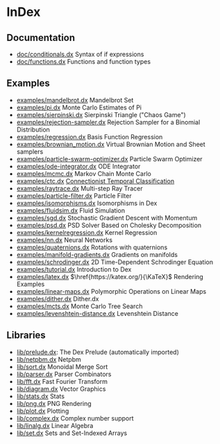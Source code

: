 # InDex

## Documentation

- [doc/conditionals.dx](conditionals.dx.html) Syntax of if expressions
- [doc/functions.dx](functions.dx.html) Functions and function types

## Examples

- [examples/mandelbrot.dx](examples/mandelbrot.dx.html) Mandelbrot Set
- [examples/pi.dx](examples/pi.dx.html) Monte Carlo Estimates of Pi
- [examples/sierpinski.dx](examples/sierpinski.dx.html) Sierpinski Triangle ("Chaos Game")
- [examples/rejection-sampler.dx](examples/rejection-sampler.dx.html) Rejection Sampler for a Binomial Distribution
- [examples/regression.dx](examples/regression.dx.html) Basis Function Regression
- [examples/brownian_motion.dx](examples/brownian_motion.dx.html) Virtual Brownian Motion and Sheet samplers
- [examples/particle-swarm-optimizer.dx](examples/particle-swarm-optimizer.dx.html) Particle Swarm Optimizer
- [examples/ode-integrator.dx](examples/ode-integrator.dx.html) ODE Integrator
- [examples/mcmc.dx](examples/mcmc.dx.html) Markov Chain Monte Carlo
- [examples/ctc.dx](examples/ctc.dx.html) [Connectionist Temporal Classification](https://www.cs.toronto.edu/~graves/icml_2006.pdf)
- [examples/raytrace.dx](examples/raytrace.dx.html) Multi-step Ray Tracer
- [examples/particle-filter.dx](examples/particle-filter.dx.html) Particle Filter
- [examples/isomorphisms.dx](examples/isomorphisms.dx.html) Isomorphisms in Dex
- [examples/fluidsim.dx](examples/fluidsim.dx.html) Fluid Simulation
- [examples/sgd.dx](examples/sgd.dx.html) Stochastic Gradient Descent with Momentum
- [examples/psd.dx](examples/psd.dx.html) PSD Solver Based on Cholesky Decomposition
- [examples/kernelregression.dx](examples/kernelregression.dx.html) Kernel Regression
- [examples/nn.dx](examples/nn.dx.html) Neural Networks
- [examples/quaternions.dx](examples/quaternions.dx.html) Rotations with quaternions
- [examples/manifold-gradients.dx](examples/manifold-gradients.dx.html) Gradients on manifolds
- [examples/schrodinger.dx](examples/schrodinger.dx.html) 2D Time-Dependent Schrodinger Equation
- [examples/tutorial.dx](examples/tutorial.dx.html) Introduction to Dex
- [examples/latex.dx](examples/latex.dx.html) $\href{https://katex.org/}{\KaTeX}$ Rendering Examples
- [examples/linear-maps.dx](examples/linear-maps.dx.html) Polymorphic Operations on Linear Maps
- [examples/dither.dx](examples/dither.dx.html) Dither.dx
- [examples/mcts.dx](examples/mcts.dx.html) Monte Carlo Tree Search
- [examples/levenshtein-distance.dx](examples/levenshtein-distance.dx.html) Levenshtein Distance

## Libraries

- [lib/prelude.dx](prelude.html): The Dex Prelude (automatically imported)
- [lib/netpbm.dx](lib/netpbm.dx.html) Netpbm
- [lib/sort.dx](lib/sort.dx.html) Monoidal Merge Sort
- [lib/parser.dx](lib/parser.dx.html) Parser Combinators
- [lib/fft.dx](lib/fft.dx.html) Fast Fourier Transform
- [lib/diagram.dx](lib/diagram.dx.html) Vector Graphics
- [lib/stats.dx](lib/stats.dx.html) Stats
- [lib/png.dx](lib/png.dx.html) PNG Rendering
- [lib/plot.dx](lib/plot.dx.html) Plotting
- [lib/complex.dx](lib/complex.dx.html) Complex number support
- [lib/linalg.dx](lib/linalg.dx.html) Linear Algebra
- [lib/set.dx](lib/set.dx.html) Sets and Set-Indexed Arrays
